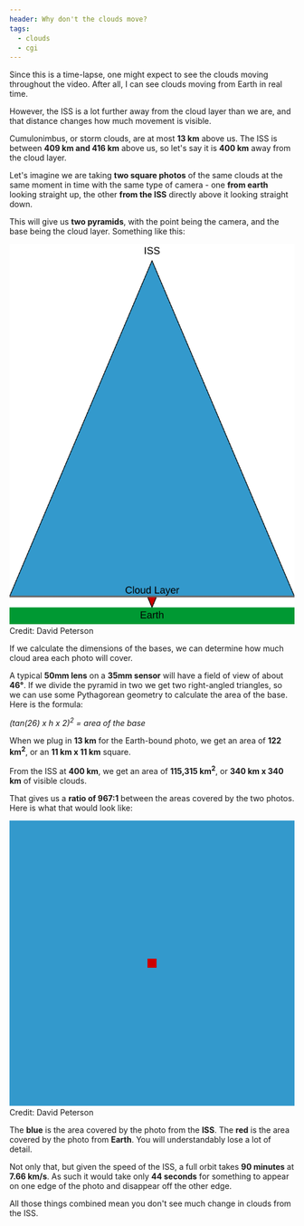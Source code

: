 ```yaml
---
header: Why don't the clouds move?
tags:
  - clouds
  - cgi
---
```


Since this is a time-lapse, one might expect to see the clouds moving throughout the video. After all, I can see clouds moving from Earth in real time.

However, the ISS is a lot further away from the cloud layer than we are, and that distance changes how much movement is visible.

Cumulonimbus, or storm clouds, are at most **13 km** above us. The ISS is between **409 km and 416 km** above us, so let's say it is **400 km** away from the cloud layer.

Let's imagine we are taking **two square photos** of the same clouds at the same moment in time with the same type of camera - one **from earth** looking straight up, the other **from the ISS** directly above it looking straight down.

This will give us **two pyramids**, with the point being the camera, and the base being the cloud layer. Something like this:

![](/images/alone/iss_vs_earth_side.svg)
<label>Credit: David Peterson</label>

If we calculate the dimensions of the bases, we can determine how much cloud area each photo will cover.

A typical **50mm lens** on a **35mm sensor** will have a field of view of about **46°**. If we divide the pyramid in two we get two right-angled triangles, so we can use some Pythagorean geometry to calculate the area of the base. Here is the formula:

_(tan(26) x h x 2)<sup>2</sup> = area of the base_

When we plug in **13 km** for the Earth-bound photo, we get an area of **122 km<sup>2</sup>**, or an **11 km x 11 km** square.

From the ISS at **400 km**, we get an area of **115,315 km<sup>2</sup>**, or **340 km x 340 km** of visible clouds.

That gives us a **ratio of 967:1** between the areas covered by the two photos. Here is what that would look like:

![ISS vs Earth photo scale](/images/alone/iss_vs_earth.svg)
<label>Credit: David Peterson</label>

The **blue** is the area covered by the photo from the **ISS**. The **red** is the area covered by the photo from **Earth**. You will understandably lose a lot of detail.

Not only that, but given the speed of the ISS, a full orbit takes **90 minutes** at **7.66 km/s**. As such it would take only **44 seconds** for something to appear on one edge of the photo and disappear off the other edge. 

All those things combined mean you don't see much change in clouds from the ISS.
